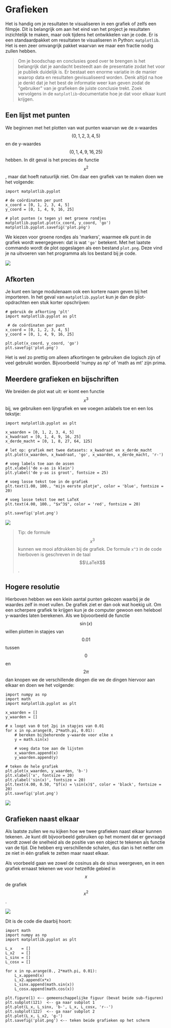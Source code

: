 # Grafieken

Het is handig om je resultaten te visualiseren in een grafiek of zelfs een filmpje. Dit is belangrijk om aan het eind van het project je resultaten inzichtelijk te maken, maar ook tijdens het ontwikkelen van je code. Er is een standaardpakket om resultaten te visualiseren in Python: `matplotlib`. Het is een zeer omvangrijk pakket waarvan we maar een fractie nodig zullen hebben.

> Om je boodschap en conclusies goed over te brengen is het belangrijk dat je aandacht besteedt aan de presentatie zodat het voor je publiek duidelijk is. Er bestaat een enorme variatie in de manier waarop data en resultaten gevisualiseerd worden. Denk altijd na hoe je denkt dat je het best de informatie weer kan geven zodat de "gebruiker" van je grafieken de juiste conclusie trekt. Zoek vervolgens in de `matplotlib`-documentatie hoe je dat voor elkaar kunt krijgen.

## Een lijst met punten

We beginnen met het plotten van wat punten waarvan we de x-waardes $$(0,1,2,3,4,5)$$ en de y-waardes $$(0,1,4,9,16,25)$$ hebben. In dit geval is het precies de functie $$x^2$$, maar dat hoeft natuurlijk niet. Om daar een grafiek van te maken doen we het volgende:

    import matplotlib.pyplot

    # de coördinaten per punt
    x_coord = [0, 1, 2, 3, 4, 5]
    y_coord = [0, 1, 4, 9, 16, 25]

    # plot punten (x tegen y) met groene rondjes
    matplotlib.pyplot.plot(x_coord, y_coord, 'go')
    matplotlib.pyplot.savefig('plot.png')

We kiezen voor groene rondjes als 'markers', waarmee elk punt in de grafiek wordt weergegeven: dat is wat `'go'` betekent. Met het laatste commando wordt de plot opgeslagen als een bestand `plot.png`. Deze vind je na uitvoeren van het programma als los bestand bij je code.

![](plotje1.png)

## Afkorten

Je kunt een lange modulenaam ook een kortere naam geven bij het importeren. In het geval van `matplotlib.pyplot` kun je dan de plot-opdrachten een stuk korter opschrijven:

    # gebruik de afkorting 'plt'
    import matplotlib.pyplot as plt

     # de coördinaten per punt
    x_coord = [0, 1, 2, 3, 4, 5]
    y_coord = [0, 1, 4, 9, 16, 25]

    plt.plot(x_coord, y_coord, 'go')
    plt.savefig('plot.png')

Het is wel zo prettig om alleen afkortingen te gebruiken die logisch zijn of veel gebruikt worden. Bijvoorbeeld 'numpy as np' of 'math as mt' zijn prima.

## Meerdere grafieken en bijschriften

We breiden de plot wat uit: er komt een functie $$x^3$$ bij, we gebruiken een lijngrafiek en we voegen aslabels toe en een los tekstje:

    import matplotlib.pyplot as plt

    x_waarden = [0, 1, 2, 3, 4, 5]
    x_kwadraat = [0, 1, 4, 9, 16, 25]
    x_derde_macht = [0, 1, 8, 27, 64, 125]

    # let op: grafiek met twee datasets: x_kwadraat en x_derde_macht
    plt.plot(x_waarden, x_kwadraat, 'go', x_waarden, x_derde_macht, 'r-')

    # voeg labels toe aan de assen
    plt.xlabel('de x-as is klein')
    plt.ylabel('de y-as is groot', fontsize = 25)

    # voeg losse tekst toe in de grafiek
    plt.text(1.00, 100., "mijn eerste plotje", color = 'blue', fontsize = 20)

    # voeg losse tekst toe met LaTeX
    plt.text(4.00, 100., "$x^3$", color = 'red', fontsize = 20)

    plt.savefig('plot.png')

![](plotje2.png)

> Tip: de formule $$x^3$$ kunnen we mooi afdrukken bij de grafiek. De formule `x^3` in de code hierboven is geschreven in de taal $$\LaTeX$$.

## Hogere resolutie

Hierboven hebben we een klein aantal punten gekozen waarbij je de waardes
zelf in moet vullen. De grafiek ziet er dan ook wat hoekig uit. Om een scherpere grafiek te krijgen kun je de computer gewoon een heleboel y-waardes laten berekenen. Als we bijvoorbeeld de functie $$\sin(x)$$ willen plotten in stapjes van $$0.01$$ tussen $$0$$ en $$2\pi$$ dan knopen we de verschillende dingen die we de dingen hiervoor aan elkaar en doen we het volgende:

    import numpy as np
    import math
    import matplotlib.pyplot as plt

    x_waarden = []
    y_waarden = []

    # x loopt van 0 tot 2pi in stapjes van 0.01
    for x in np.arange(0, 2*math.pi, 0.01):
        # bereken bijbehorende y-waarde voor elke x
        y = math.sin(x)

        # voeg data toe aan de lijsten
        x_waarden.append(x)
        y_waarden.append(y)

    # teken de hele grafiek
    plt.plot(x_waarden, y_waarden, 'b-')
    plt.xlabel('x', fontsize = 20)
    plt.ylabel('sin(x)', fontsize = 20)
    plt.text(4.00, 0.50, "$f(x) = \sin(x)$", color = 'black', fontsize = 20)
    plt.savefig('plot.png')

![](plotje3.png)

## Grafieken naast elkaar

Als laatste zullen we nu kijken hoe we twee grafieken naast elkaar kunnen tekenen. Je kunt dit bijvoorbeeld gebruiken op het moment dat er gevraagd wordt zowel de snelheid als de positie van een object te tekenen als functie van de tijd. Die hebben erg verschillende schalen, dus dan is het netter om ze niet in één grafiek te zetten maar naast elkaar.

Als voorbeeld gaan we zowel de cosinus als de sinus weergeven, en in een grafiek ernaast tekenen we voor hetzelfde gebied in $$x$$ de grafiek $$x^2$$.

![](plotje4.png)

Dit is de code die daarbij hoort:

    import math
    import numpy as np
    import matplotlib.pyplot as plt

    L_x    = []
    L_x2   = []
    L_sinx = []
    L_cosx = []

    for x in np.arange(0., 2*math.pi, 0.01):
        L_x.append(x)
        L_x2.append(x*x)
        L_sinx.append(math.sin(x))
        L_cosx.append(math.cos(x))

    plt.figure(1) <-- gemeenschappelijke figuur (bevat beide sub-figuren)
    plt.subplot(121)  <-- ga naar subplot 1
    plt.plot(L_x, L_sinx, 'b-', L_x, L_cosx, 'r--')
    plt.subplot(122)  <-- ga naar subplot 2
    plt.plot(L_x, L_x2, 'g-')
    plt.savefig('plot.png') <-- teken beide grafieken op het scherm
